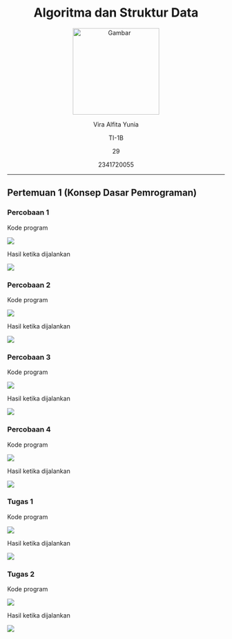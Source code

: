 <div align="center">

# Algoritma dan Struktur Data

<img src="https://static.wikia.nocookie.net/logopedia/images/8/8a/Politeknik_Negeri_Malang.png/revision/latest?cb=20190922202558" alt="Gambar" style="height: 200px">

<p>Vira Alfita Yunia</p>
<p>TI-1B</p>
<p>29</p>
<p>2341720055</p>

</div>

<hr>

## Pertemuan 1 (Konsep Dasar Pemrograman)

### Percobaan 1

<p>Kode program</p>
<img src="gambar/Kode Percobaan 1.png">
<p>Hasil ketika dijalankan</p>
<img src="gambar/Hasil Kode 1.png">

### Percobaan 2

<p>Kode program</p>
<img src="gambar/Kode Percobaan 2.png">
<p>Hasil ketika dijalankan</p>
<img src="gambar/Hasil Kode 2.png">

### Percobaan 3

<p>Kode program</p>
<img src="gambar/Kode Percobaan 3.png">
<p>Hasil ketika dijalankan</p>
<img src="gambar/Hasil Kode 3.png">

### Percobaan 4

<p>Kode program</p>
<img src="gambar/Kode Percobaan 4.png">
<p>Hasil ketika dijalankan</p>
<img src="gambar/Hasil Kode 4.png">

### Tugas 1

<p>Kode program</p>
<img src="gambar/Kode Tugas 1.png">
<p>Hasil ketika dijalankan</p>
<img src="gambar/Hasil Tugas 1.png">

### Tugas 2

<p>Kode program</p>
<img src="gambar/Kode Tugas 2.png">
<p>Hasil ketika dijalankan</p>
<img src="gambar/Hasil Tugas 2.png">
